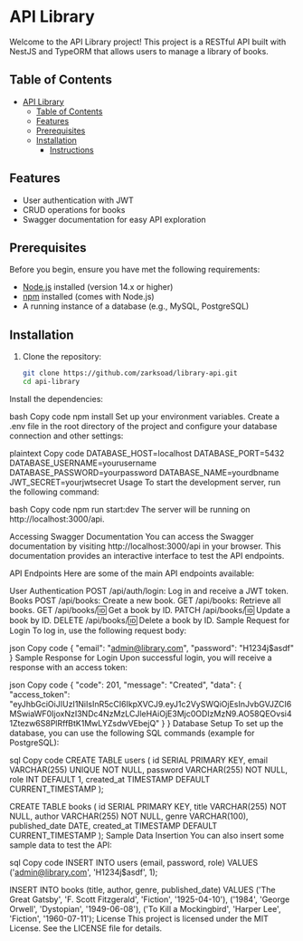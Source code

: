 # API Library

Welcome to the API Library project! This project is a RESTful API built with NestJS and TypeORM that allows users to manage a library of books.

## Table of Contents
- [API Library](#api-library)
  - [Table of Contents](#table-of-contents)
  - [Features](#features)
  - [Prerequisites](#prerequisites)
  - [Installation](#installation)
    - [Instructions](#instructions)

## Features
- User authentication with JWT
- CRUD operations for books
- Swagger documentation for easy API exploration

## Prerequisites
Before you begin, ensure you have met the following requirements:
- [Node.js](https://nodejs.org/en/) installed (version 14.x or higher)
- [npm](https://www.npmjs.com/) installed (comes with Node.js)
- A running instance of a database (e.g., MySQL, PostgreSQL)

## Installation

1. Clone the repository:
   ```bash
   git clone https://github.com/zarksoad/library-api.git
   cd api-library
Install the dependencies:

bash
Copy code
npm install
Set up your environment variables. Create a .env file in the root directory of the project and configure your database connection and other settings:

plaintext
Copy code
DATABASE_HOST=localhost
DATABASE_PORT=5432
DATABASE_USERNAME=yourusername
DATABASE_PASSWORD=yourpassword
DATABASE_NAME=yourdbname
JWT_SECRET=yourjwtsecret
Usage
To start the development server, run the following command:

bash
Copy code
npm run start:dev
The server will be running on http://localhost:3000/api.

Accessing Swagger Documentation
You can access the Swagger documentation by visiting http://localhost:3000/api in your browser. This documentation provides an interactive interface to test the API endpoints.

API Endpoints
Here are some of the main API endpoints available:

User Authentication
POST /api/auth/login: Log in and receive a JWT token.
Books
POST /api/books: Create a new book.
GET /api/books: Retrieve all books.
GET /api/books/:id: Get a book by ID.
PATCH /api/books/:id: Update a book by ID.
DELETE /api/books/:id: Delete a book by ID.
Sample Request for Login
To log in, use the following request body:

json
Copy code
{
  "email": "admin@library.com",
  "password": "H1234j$asdf"
}
Sample Response for Login
Upon successful login, you will receive a response with an access token:

json
Copy code
{
  "code": 201,
  "message": "Created",
  "data": {
    "access_token": "eyJhbGciOiJIUzI1NiIsInR5cCI6IkpXVCJ9.eyJ1c2VySWQiOjEsInJvbGVJZCI6MSwiaWF0IjoxNzI3NDc4NzMzLCJleHAiOjE3Mjc0ODIzMzN9.AO58QEOvsi41Ztezw6S8PlRffBtK1MwLYZsdwVEbejQ"
  }
}
Database Setup
To set up the database, you can use the following SQL commands (example for PostgreSQL):

sql
Copy code
CREATE TABLE users (
    id SERIAL PRIMARY KEY,
    email VARCHAR(255) UNIQUE NOT NULL,
    password VARCHAR(255) NOT NULL,
    role INT DEFAULT 1,
    created_at TIMESTAMP DEFAULT CURRENT_TIMESTAMP
);

CREATE TABLE books (
    id SERIAL PRIMARY KEY,
    title VARCHAR(255) NOT NULL,
    author VARCHAR(255) NOT NULL,
    genre VARCHAR(100),
    published_date DATE,
    created_at TIMESTAMP DEFAULT CURRENT_TIMESTAMP
);
Sample Data Insertion
You can also insert some sample data to test the API:

sql
Copy code
INSERT INTO users (email, password, role) VALUES
('admin@library.com', 'H1234j$asdf', 1);

INSERT INTO books (title, author, genre, published_date) VALUES
('The Great Gatsby', 'F. Scott Fitzgerald', 'Fiction', '1925-04-10'),
('1984', 'George Orwell', 'Dystopian', '1949-06-08'),
('To Kill a Mockingbird', 'Harper Lee', 'Fiction', '1960-07-11');
License
This project is licensed under the MIT License. See the LICENSE file for details.
